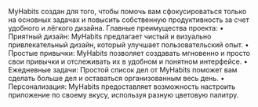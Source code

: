 MyHabits создан для того, чтобы помочь вам сфокусироваться только на основных задачах и повысить собственную продуктивность за счет удобного и лёгкого дизайна.
Главные преимущества проекта:
• Приятный дизайн: MyHabits предлагает чистый и визуально привлекательный дизайн, который улучшает пользовательский опыт.
• Простые привычки: MyHabits позволяет создавать мгновенно и просто свои привычки и отслеживать их в удобном и понятном интерфейсе.
• Ежедневные задачи: Простой список дел от MyHabits поможет вам сделать больше дел и оставаться организованным весь день.
• Персонализация: MyHabits предоставляет возможность настроить приложение по своему вкусу, используя разную цветовую палитру.
